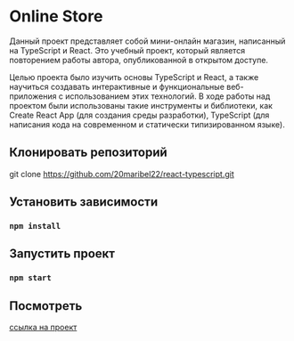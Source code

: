 # Online Store

Данный проект представляет собой мини-онлайн магазин, написанный на TypeScript и React. Это учебный проект, который является повторением работы автора, опубликованной в открытом доступе.

Целью проекта было изучить основы TypeScript и React, а также научиться создавать интерактивные и функциональные веб-приложения с использованием этих технологий. В ходе работы над проектом были использованы такие инструменты и библиотеки, как Create React App (для создания среды разработки), TypeScript (для написания кода на современном и статически типизированном языке).

## Клонировать репозиторий

git clone https://github.com/20maribel22/react-typescript.git

## Установить зависимости

### `npm install`

## Запустить проект

### `npm start`

## Посмотреть

[ссылка на проект](https://20maribel22.github.io/react-typescript/)